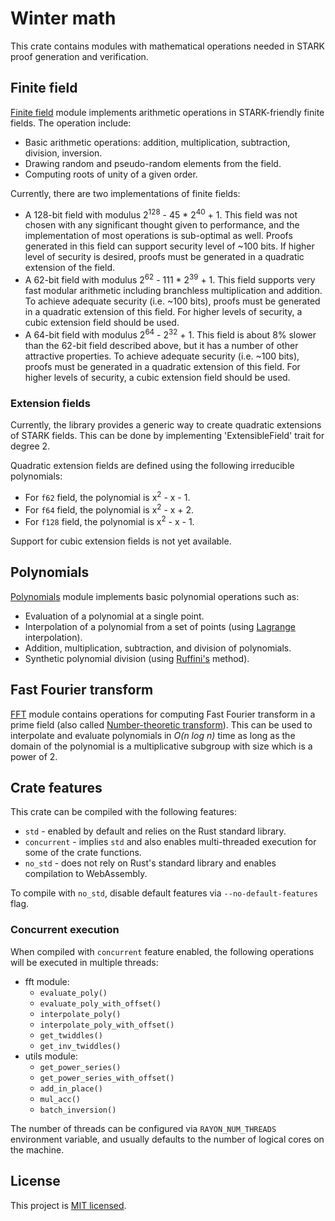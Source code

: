# Winter math
This crate contains modules with mathematical operations needed in STARK proof generation and verification.

## Finite field
[Finite field](src/field) module implements arithmetic operations in STARK-friendly finite fields. The operation include:

* Basic arithmetic operations: addition, multiplication, subtraction, division, inversion.
* Drawing random and pseudo-random elements from the field.
* Computing roots of unity of a given order.

Currently, there are two implementations of finite fields:

* A 128-bit field with modulus 2<sup>128</sup> - 45 * 2<sup>40</sup> + 1. This field was not chosen with any significant thought given to performance, and the implementation of most operations is sub-optimal as well. Proofs generated in this field can support security level of ~100 bits. If higher level of security is desired, proofs must be generated in a quadratic extension of the field.
* A 62-bit field with modulus 2<sup>62</sup> - 111 * 2<sup>39</sup> + 1. This field supports very fast modular arithmetic including branchless multiplication and addition. To achieve adequate security (i.e. ~100 bits), proofs must be generated in a quadratic extension of this field. For higher levels of security, a cubic extension field should be used.
* A 64-bit field with modulus 2<sup>64</sup> - 2<sup>32</sup> + 1. This field is about 8% slower than the 62-bit field described above, but it has a number of other attractive properties. To achieve adequate security (i.e. ~100 bits), proofs must be generated in a quadratic extension of this field. For higher levels of security, a cubic extension field should be used.

### Extension fields
Currently, the library provides a generic way to create quadratic extensions of STARK fields. This can be done by implementing 'ExtensibleField' trait for degree 2.
 
Quadratic extension fields are defined using the following irreducible polynomials:
* For `f62` field, the polynomial is x<sup>2</sup> - x - 1.
* For `f64` field, the polynomial is x<sup>2</sup> - x + 2.
* For `f128` field, the polynomial is x<sup>2</sup> - x - 1.

Support for cubic extension fields is not yet available.

## Polynomials
[Polynomials](src/polynom) module implements basic polynomial operations such as:

* Evaluation of a polynomial at a single point.
* Interpolation of a polynomial from a set of points (using [Lagrange](https://en.wikipedia.org/wiki/Lagrange_polynomial) interpolation).
* Addition, multiplication, subtraction, and division of polynomials.
* Synthetic polynomial division (using [Ruffini's](https://en.wikipedia.org/wiki/Ruffini%27s_rule) method).

## Fast Fourier transform
[FFT](src/fft) module contains operations for computing Fast Fourier transform in a prime field (also called [Number-theoretic transform](https://en.wikipedia.org/wiki/Discrete_Fourier_transform_(general)#Number-theoretic_transform)). This can be used to interpolate and evaluate polynomials in *O(n log n)* time as long as the domain of the polynomial is a multiplicative subgroup with size which is a power of 2.

## Crate features
This crate can be compiled with the following features:

* `std` - enabled by default and relies on the Rust standard library.
* `concurrent` - implies `std` and also enables multi-threaded execution for some of the crate functions.
* `no_std` - does not rely on Rust's standard library and enables compilation to WebAssembly.

To compile with `no_std`, disable default features via `--no-default-features` flag.

### Concurrent execution
When compiled with `concurrent` feature enabled, the following operations will be executed in multiple threads:

* fft module:
  - `evaluate_poly()`
  - `evaluate_poly_with_offset()`
  - `interpolate_poly()`
  - `interpolate_poly_with_offset()`
  - `get_twiddles()`
  - `get_inv_twiddles()`
* utils module:
  - `get_power_series()`
  - `get_power_series_with_offset()`
  - `add_in_place()`
  - `mul_acc()`
  - `batch_inversion()`

The number of threads can be configured via `RAYON_NUM_THREADS` environment variable, and usually defaults to the number of logical cores on the machine.

License
-------

This project is [MIT licensed](../LICENSE).